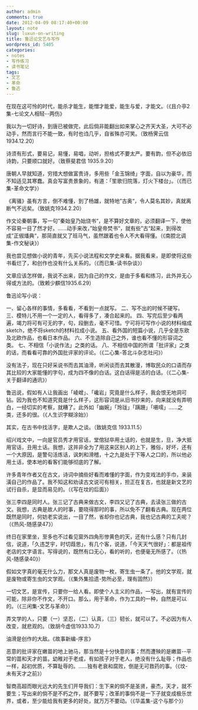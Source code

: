 ```yaml
---
author: admin
comments: true
date: 2012-04-09 08:17:40+00:00
layout: note
slug: luxun-on-writing
title: 鲁迅论文艺与写作
wordpress_id: 5405
categories:
- notes
- 写作练习
- 读书笔记
tags:
- 文艺
- 革命
- 鲁迅
---
```


在现在这可怜的时代，能杀才能生，能憎才能爱，能生与爱，才能文。（《且介亭2集-七论文人相轻--两伤》

我以为一切好诗，到唐已被做完，此后倘非能翻出如来掌心之齐天大圣，大可不必动手，然而言行不能一致，有时也诌几乎，自省殊亦可笑。（致杨霁云信1934.12.20）

诗须有形式，要易记，易懂，易唱，动听，担格式不要太严。要有韵，但不必依旧诗韵，只要顺口就好。（致蔡斐君信 1935.9.20）

唐朝人早就知道，穷措大想做富贵诗，多用些「金玉锦绮」字面，自以为豪华，而不知适见其寒蠢。真会写富贵景象的，有道：「笙歌归院落，灯火下楼台」。（《而已集-革命文学》）

《离骚》虽有方言，倒不难懂，到了杨雄，就特地”古奥“，令人莫名其妙，真就离断气不远矣。（致姚克1934.2.20）

作文论秦朝事，写一句”秦始皇乃始烧书“，是不算好文章的，必须翻译一下，使他不容易一目了然才好。……动手来改，”始皇帝焚书“，就有些”古“起来，到得改成”正俶燔典“，那简直就又了班马气，虽然跟着也令人不大看得懂。（《南腔北调集-作文秘诀》）

我也尝见想做小说的青年，先买小说法程和文学史来看。据我看来，是即使将这些书看烂了，和创作也没有什么关系的。（《而已集-读书杂谈》）

文章应该怎样做，我说不出来，因为自己的作文，是由于多看和练习，此外并无心得或方法的。（致赖少麒信1935.6.29）

鲁迅论写小说：

一、留心各样的事情，多看看，不看到一点就写。
二、写不出的时候不硬写。
三、模特儿不用一个一定的人，看得多了，凑合起来的。
四、写完后至少看两遍，竭力将可有可无的字，句，段删去，毫不可惜。宁可将可写作小说的材料缩成sketch，绝不将sketch的材料拉成小说。
五、看外国的短篇小说，几乎全是东欧及北欧作品，也看日本作品。
六、不生造除自己之外，谁也看不懂的形容词之类。
七、不相信「小说作法」之类的话。
八、不相信中国的所谓「批评家」之类的话，而看看可靠的外国批评家的评论。（《二心集-答北斗杂志社问》）

没有法子，现在只好采说书而去其油滑，听闲谈而去其散漫，博取民众的口语而存其比较的大家能懂的字句，成为四不像的白话。这白话得是活的白话。（《二心集-关于翻译的通讯》）

鲁迅说，假如有人让我画出「崚嶒」、「巉岩」究竟是什么样子，我会恨无地洞可钻。因为我也不知道究竟是什么样子，这形容词是从旧书抄来的，向来就没有弄明白，一经切实的考察，就糟了。此外如「幽婉」「玲珑」「蹒跚」「嗫嚅」……之类，还多的很。（《人生识字糊涂始》）

其实，在古书中找活字，是欺人之谈。（致姚克信 1933.11.5）

绍兴戏文中，一向是官员秀才用官话，堂倌狱卒用土话的，也就是生，旦，净大抵用官话，丑用土话。我想，这并非全为了用这来区别人的上下，雅俗，好坏，还有一个大原因，是警句活炼话，讽刺和滑稽，十之九是处于下等人之口的，所以他必用土话，使本地的看客们能够彻底的了解。

许多青年作者又在古文，诗词中摘些好看而难懂的字面，作为变戏法的手巾，来装潢自己的作品了。我不知这和劝读古文说可有相关，担正在复古，也就是新文艺的试行自杀，是显而易见的。（《写在坟的后面》）

张三李四是同时人。张三记了古典来做古文，李四又记了古典，去读张三做的古文。我想，古典是故人的时事，要晓得那时的事，所以免不了翻看古典。现在两位既然是同时，何妨老实说出，一目了然，省却你也记古典，我也记古典的工夫呢？（《热风-随感录47》）

终日在家里坐，至多也不过看见窗外四角形惨黄色的天，还有什么感？只有几封信，说道，「久违芝宇，时切葭思」，有几个客，说道，「今天天气很好」：都是祖传老店的文字语言。写得说的，既然有口无心，看的听的，也便毫无所感了。（《热风-随感录40》）

假如文字真的毫无什么力，那文人真是废物一枚，寄生虫一条了。他的文学观，就是废物或寄生虫的文学观。（《集外集拾遗-势所必至，理有固然》）
 
一切文艺，是宣传，只要你一给人看。即使个人主义的作品，一写出，就有宣传的可能，除非你不作文，不开口。那么，用于革命，作为工具的一种，自然是可以的。（《三闲集-文艺与革命》）
 
弄文学的人，只要（一）坚忍，（二）认真，（三）韧长，就可以了。不必因为有人改变，就悲观的。（致胡今虚信1933.10.7）
 
油滑是创作的大敌。《故事新编-序言》
 
恶意的批评家在嫩苗的地上驰马，那当然是十分快意的事；然而遭殃的是嫩苗--平常的苗和天才的苗。幼稚对于老成，有如孩子对于老人，绝没有什么耻辱；作品也一样，起初优质，不算耻辱的。……独有老衰和腐败，倒是无可救药的事。（《坟-未有天才之前》）

智商高超而眼光远大的先生们开导我们：生下来的倘不是圣贤，豪杰，天才，就不要生；写出来的倘不是不朽之作，就不要写；改革的事倘不是一下子就变成极乐世界，或者，至少能给我有更多的好处，就万万不要动。（《华盖集-这个与那个》）
